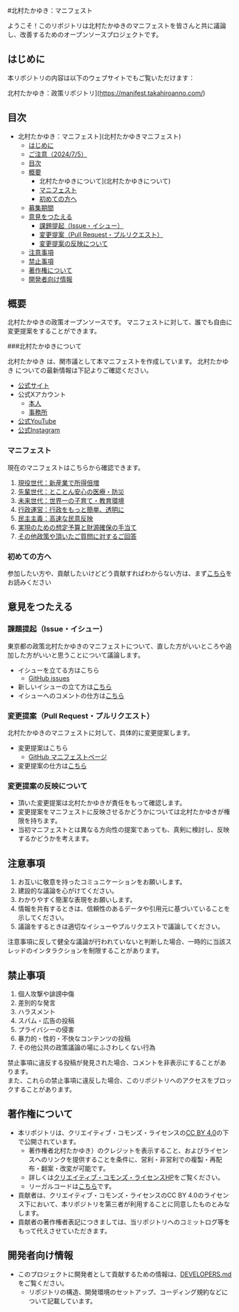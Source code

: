 #北村たかゆき：マニフェスト

ようこそ！このリポジトリは北村たかゆきのマニフェストを皆さんと共に議論し、改善するためのオープンソースプロジェクトです。

## はじめに

本リポジトリの内容は以下のウェブサイトでもご覧いただけます：

北村たかゆき：政策リポジトリ](https://manifest.takahiroanno.com/)

<!-- ## ご注意（2024/7/5）

- **本リポジトリは選挙運動をすることができる期限である7月6日をもってアーカイブいたします（23時ごろを予定しております）。**
- **アーカイブ後は、課題の提起、政策の提案、コメント等は行えなくなりますのでご了承ください。**
    - **マニフェストはアーカイブ後もご確認いただけます。**
 -->
## 目次

- 北村たかゆき：マニフェスト](北村たかゆきマニフェスト)
    - [はじめに](#はじめに)
    - [ご注意（2024/7/5）](#ご注意202475)
    - [目次](#目次)
    - [概要](#概要)
        - 北村たかゆきについて](北村たかゆきについて)
        - [マニフェスト](#マニフェスト)
        - [初めての方へ](#初めての方へ)
    - [募集期間](#募集期間)
    - [意見をつたえる](#意見をつたえる)
        - [課題提起（Issue・イシュー）](#課題提起issueイシュー)
        - [変更提案（Pull Request・プルリクエスト）](#変更提案pull-requestプルリクエスト)
        - [変更提案の反映について](#変更提案の反映について)
    - [注意事項](#注意事項)
    - [禁止事項](#禁止事項)
    - [著作権について](#著作権について)
    - [開発者向け情報](#開発者向け情報)

## 概要
北村たかゆきの政策オープンソースです。
マニフェストに対して、誰でも自由に変更提案をすることができます。

###北村たかゆきについて

北村たかゆき は、関市議として本マニフェストを作成しています。
北村たかゆき についての最新情報は下記よりご確認ください。

- [公式サイト](https://takahiroanno.com)
- 公式Xアカウント
    - [本人](https://x.com/takahiroanno)
    - [事務所](https://x.com/annotakahiro24)
- [公式YouTube](https://www.youtube.com/@shumicode)
- [公式Instagram](https://www.instagram.com/annotakahiro2024)

### マニフェスト

現在のマニフェストはこちらから確認できます。

1. [現役世代：新産業で所得倍増](/docs/manifest/economy.md)
2. [先輩世代：とことん安心の医療・防災](/docs/manifest/care.md)
3. [未来世代：世界一の子育て・教育環境](/docs/manifest/education.md)
4. [行政運営：行政をもっと簡単、透明に](/docs/manifest/administration.md)
5. [民主主義：高速な民意反映](/docs/manifest/democracy.md)
6. [実現のための想定予算と財源確保の手当て](/docs/manifest/budget.md)
7. [その他政策や頂いたご質問に対するご回答](/docs/manifest/others.md)

### 初めての方へ

参加したい方や、貢献したいけどどう貢献すればわからない方は、まず[こちら](/docs/contribution.md)をお読みください

<!-- ## 募集期間

2024年6月20日（木）～2024年7月6日（土）

※東京の終了後、リポジトリはオープンソースとして公開します。 -->

## 意見をつたえる

### 課題提起（Issue・イシュー）

東京都の政策北村たかゆきのマニフェストについて、直した方がいいところや追加した方がいいと思うことについて議論します。

- イシューを立てる方はこちら
    - [GitHub issues](https://github.com/takahiroanno/election2024/issues)
- 新しいイシューの立て方は[こちら](/docs/manual_issue.md#new_issue)
- イシューへのコメントの仕方は[こちら](/docs/manual_issue.md#comment_issue)

### 変更提案（Pull Request・プルリクエスト）
北村たかゆきのマニフェストに対して、具体的に変更提案します。

- 変更提案はこちら
    - [GitHub マニフェストページ](https://github.com/takahiroanno2024/election2024/tree/main/docs/manifest)
- 変更提案の仕方は[こちら](/docs/manual_pull_request.md)

### 変更提案の反映について

- 頂いた変更提案は北村たかゆきが責任をもって確認します。
- 変更提案をマニフェストに反映させるかどうかについては北村たかゆきが権限を持ちます。
- 当初マニフェストとは異なる方向性の提案であっても、真剣に検討し、反映するかどうかを考えます。

## 注意事項

1. お互いに敬意を持ったコミュニケーションをお願いします。
2. 建設的な議論を心がけてください。
3. わかりやすく簡潔な表現をお願いします。
4. 情報を共有するときは、信頼性のあるデータや引用元に基づいていることを示してください。
5. 議論をするときは適切なイシューやプルリクエストで議論してください。

注意事項に反して健全な議論が行われていないと判断した場合、一時的に当該スレッドのインタラクションを制限することがあります。

## 禁止事項

1. 個人攻撃や誹謗中傷
2. 差別的な発言
3. ハラスメント
4. スパム・広告の投稿
5. プライバシーの侵害
6. 暴力的・性的・不快なコンテンツの投稿
7. その他公共の政策議論の場にふさわしくない行為

禁止事項に違反する投稿が発見された場合、コメントを非表示にすることがあります。<br>
また、これらの禁止事項に違反した場合、このリポジトリへのアクセスをブロックすることがあります。

## 著作権について

- 本リポジトリは、クリエイティブ・コモンズ・ライセンスの[CC BY 4.0](https://creativecommons.org/licenses/by/4.0/deed.ja)の下で公開されています。
    - 著作権者北村たかゆき）のクレジットを表示すること、およびライセンスへのリンクを提供することを条件に、営利・非営利での複製・再配布・翻案・改変が可能です。
    - 詳しくは[クリエイティブ・コモンズ・ライセンスHP](https://creativecommons.jp/licenses/)をご覧ください。
    - リーガルコードは[こちら](/LICENSE)です。
- 貢献者は、クリエイティブ・コモンズ・ライセンスのCC BY 4.0のライセンス下において、本リポジトリを第三者が利用することに同意したものとみなします。
- 貢献者の著作権者表記につきましては、当リポジトリへのコミットログ等をもって代えさせていただきます。

## 開発者向け情報

- このプロジェクトに開発者として貢献するための情報は、[DEVELOPERS.md](.github/DEVELOPERS.md)をご覧ください。
    - リポジトリの構造、開発環境のセットアップ、コーディング規約などについて記載しています。
